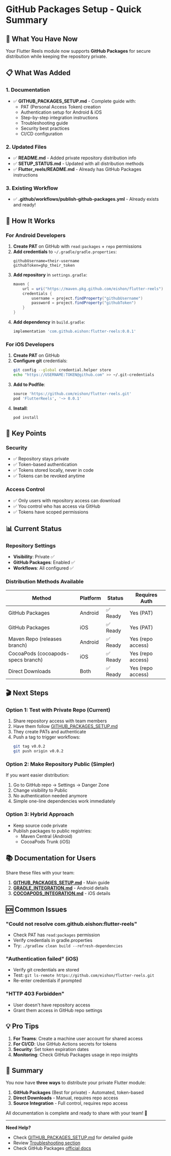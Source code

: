 # GitHub Packages Setup - Quick Summary

## 🎯 What You Have Now

Your Flutter Reels module now supports **GitHub Packages** for secure distribution while keeping the repository private.

## 📋 What Was Added

### 1. Documentation
- ✅ **GITHUB_PACKAGES_SETUP.md** - Complete guide with:
  - PAT (Personal Access Token) creation
  - Authentication setup for Android & iOS
  - Step-by-step integration instructions
  - Troubleshooting guide
  - Security best practices
  - CI/CD configuration

### 2. Updated Files
- ✅ **README.md** - Added private repository distribution info
- ✅ **SETUP_STATUS.md** - Updated with all distribution methods
- ✅ **Flutter_reels/README.md** - Already has GitHub Packages instructions

### 3. Existing Workflow
- ✅ **.github/workflows/publish-github-packages.yml** - Already exists and ready!

## 🚀 How It Works

### For Android Developers

1. **Create PAT** on GitHub with `read:packages` + `repo` permissions
2. **Add credentials** to `~/.gradle/gradle.properties`:
   ```properties
   githubUsername=their-username
   githubToken=ghp_their_token
   ```
3. **Add repository** in `settings.gradle`:
   ```groovy
   maven {
       url = uri("https://maven.pkg.github.com/eishon/flutter-reels")
       credentials {
           username = project.findProperty("githubUsername")
           password = project.findProperty("githubToken")
       }
   }
   ```
4. **Add dependency** in `build.gradle`:
   ```groovy
   implementation 'com.github.eishon:flutter-reels:0.0.1'
   ```

### For iOS Developers

1. **Create PAT** on GitHub
2. **Configure git** credentials:
   ```bash
   git config --global credential.helper store
   echo "https://USERNAME:TOKEN@github.com" >> ~/.git-credentials
   ```
3. **Add to Podfile**:
   ```ruby
   source 'https://github.com/eishon/flutter-reels.git'
   pod 'FlutterReels', '~> 0.0.1'
   ```
4. **Install**:
   ```bash
   pod install
   ```

## 🔐 Key Points

### Security
- ✅ Repository stays private
- ✅ Token-based authentication
- ✅ Tokens stored locally, never in code
- ✅ Tokens can be revoked anytime

### Access Control
- ✅ Only users with repository access can download
- ✅ You control who has access via GitHub
- ✅ Tokens have scoped permissions

## 📊 Current Status

### Repository Settings
- **Visibility**: Private ✅
- **GitHub Packages**: Enabled ✅
- **Workflows**: All configured ✅

### Distribution Methods Available

| Method | Platform | Status | Requires Auth |
|--------|----------|--------|---------------|
| GitHub Packages | Android | ✅ Ready | Yes (PAT) |
| GitHub Packages | iOS | ✅ Ready | Yes (PAT) |
| Maven Repo (releases branch) | Android | ✅ Ready | Yes (repo access) |
| CocoaPods (cocoapods-specs branch) | iOS | ✅ Ready | Yes (repo access) |
| Direct Downloads | Both | ✅ Ready | Yes (repo access) |

## 🎬 Next Steps

### Option 1: Test with Private Repo (Current)
1. Share repository access with team members
2. Have them follow [GITHUB_PACKAGES_SETUP.md](./GITHUB_PACKAGES_SETUP.md)
3. They create PATs and authenticate
4. Push a tag to trigger workflows:
   ```bash
   git tag v0.0.2
   git push origin v0.0.2
   ```

### Option 2: Make Repository Public (Simpler)
If you want easier distribution:
1. Go to GitHub repo → Settings → Danger Zone
2. Change visibility to Public
3. No authentication needed anymore
4. Simple one-line dependencies work immediately

### Option 3: Hybrid Approach
- Keep source code private
- Publish packages to public registries:
  - Maven Central (Android)
  - CocoaPods Trunk (iOS)

## 📚 Documentation for Users

Share these files with your team:

1. **[GITHUB_PACKAGES_SETUP.md](./GITHUB_PACKAGES_SETUP.md)** - Main guide
2. **[GRADLE_INTEGRATION.md](./GRADLE_INTEGRATION.md)** - Android details
3. **[COCOAPODS_INTEGRATION.md](./COCOAPODS_INTEGRATION.md)** - iOS details

## 🆘 Common Issues

### "Could not resolve com.github.eishon:flutter-reels"
- Check PAT has `read:packages` permission
- Verify credentials in gradle.properties
- Try: `./gradlew clean build --refresh-dependencies`

### "Authentication failed" (iOS)
- Verify git credentials are stored
- Test: `git ls-remote https://github.com/eishon/flutter-reels.git`
- Re-enter credentials if prompted

### "HTTP 403 Forbidden"
- User doesn't have repository access
- Grant them access in GitHub repo settings

## 💡 Pro Tips

1. **For Teams**: Create a machine user account for shared access
2. **For CI/CD**: Use GitHub Actions secrets for tokens
3. **Security**: Set token expiration dates
4. **Monitoring**: Check GitHub Packages usage in repo insights

## 🎉 Summary

You now have **three ways** to distribute your private Flutter module:

1. **GitHub Packages** (Best for private) - Automated, token-based
2. **Direct Downloads** - Manual, requires repo access
3. **Source Integration** - Full control, requires repo access

All documentation is complete and ready to share with your team! 🚀

---

**Need Help?**
- Check [GITHUB_PACKAGES_SETUP.md](./GITHUB_PACKAGES_SETUP.md) for detailed guide
- Review [Troubleshooting section](./GITHUB_PACKAGES_SETUP.md#troubleshooting)
- Check GitHub Packages [official docs](https://docs.github.com/en/packages)
